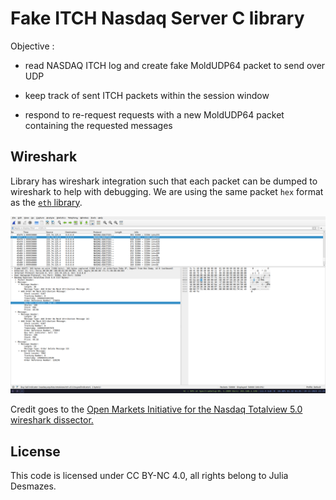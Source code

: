 # Fake ITCH Nasdaq Server C library

Objective :

- read NASDAQ ITCH log and create fake MoldUDP64 packet to send over UDP

- keep track of sent ITCH packets within the session window

- respond to re-request requests with a new MoldUDP64 packet containing the requested messages
    
## Wireshark 

Library has wireshark integration such that each packet can be dumped 
to wireshark to help with debugging.
We are using the same packet `hex` format as the [`eth` library](https://github.com/Essenceia/ethernet_packet_C_lib/tree/master).

![first!](doc/wireshark_2.png)  

Credit goes to the [Open Markets Initiative for the Nasdaq Totalview 5.0 wireshark dissector.](https://github.com/Open-Markets-Initiative/wireshark-lua/tree/main) 

## License

This code is licensed under CC BY-NC 4.0, all rights belong to Julia Desmazes.


